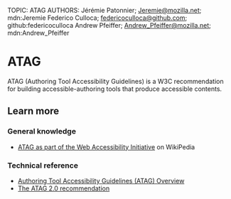 TOPIC: ATAG
AUTHORS: Jérémie Patonnier; Jeremie@mozilla.net; mdn:Jeremie
         Federico Culloca; federicoculloca@github.com; github:federicoculloca
         Andrew Pfeiffer; Andrew_Pfeiffer@mozilla.net; mdn:Andrew_Pfeiffer

# ATAG

ATAG (Authoring Tool Accessibility Guidelines) is a W3C recommendation
for building accessible-authoring tools that produce accessible contents.

## Learn more

### General knowledge

- [ATAG as part of the Web Accessibility Initiative](http://en.wikipedia.org/wiki/Web_Accessibility_Initiative#Authoring_Tools_Accessibility_Guidelines_.28ATAG.29)
on WikiPedia

### Technical reference

- [Authoring Tool Accessibility Guidelines (ATAG) Overview](http://www.w3.org/WAI/intro/atag.php)
- [The ATAG 2.0 recommendation](http://www.w3.org/TR/ATAG20/)
